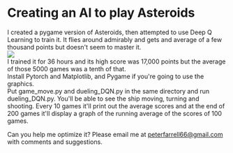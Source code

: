 # Creating an AI to play Asteroids
I created a pygame version of Asteroids, then attempted to use Deep Q Learning to train it. It flies around
admirably and gets and average of a few thousand points but doesn't seem to master it.</br>
<img src='asteroids_march_28.gif'><br>
I trained it for 36 hours and its high score was 17,000 points but the average of those 5000 games was a tenth of that.</br>
Install Pytorch and Matplotlib, and Pygame if you're going to use the graphics.</br>
Put game_move.py and dueling_DQN.py in the same directory and run dueling_DQN.py. You'll be 
able to see the ship moving, turning and shooting. Every 10 games it'll print out the 
average scores and at the end of 200 games it'll display a graph of the running average
of the scores of 100 games.</br>

Can you help me optimize it? Please email me at peterfarrell66@gmail.com with comments and suggestions.

